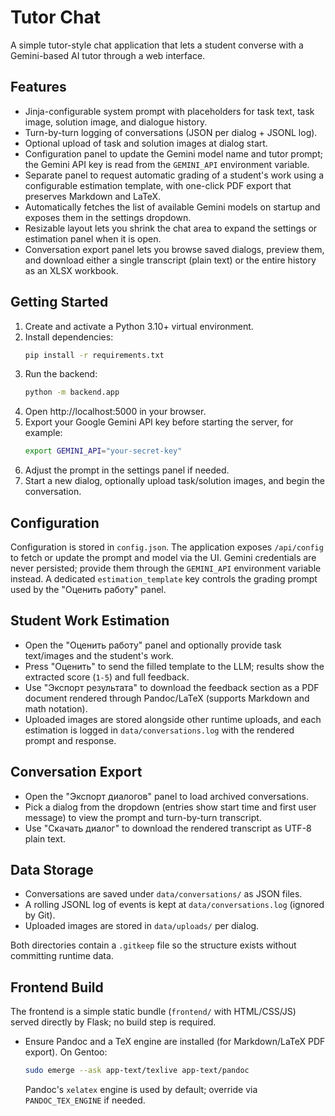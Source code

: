 # Tutor Chat

A simple tutor-style chat application that lets a student converse with a Gemini-based AI tutor through a web interface.

## Features
- Jinja-configurable system prompt with placeholders for task text, task image, solution image, and dialogue history.
- Turn-by-turn logging of conversations (JSON per dialog + JSONL log).
- Optional upload of task and solution images at dialog start.
- Configuration panel to update the Gemini model name and tutor prompt; the Gemini API key is read from the `GEMINI_API` environment variable.
- Separate panel to request automatic grading of a student's work using a configurable estimation template, with one-click PDF export that preserves Markdown and LaTeX.
- Automatically fetches the list of available Gemini models on startup and exposes them in the settings dropdown.
- Resizable layout lets you shrink the chat area to expand the settings or estimation panel when it is open.
- Conversation export panel lets you browse saved dialogs, preview them, and download either a single transcript (plain text) or the entire history as an XLSX workbook.

## Getting Started
1. Create and activate a Python 3.10+ virtual environment.
2. Install dependencies:
   ```bash
   pip install -r requirements.txt
   ```
3. Run the backend:
   ```bash
   python -m backend.app
   ```
4. Open http://localhost:5000 in your browser.
5. Export your Google Gemini API key before starting the server, for example:
   ```bash
   export GEMINI_API="your-secret-key"
   ```
6. Adjust the prompt in the settings panel if needed.
7. Start a new dialog, optionally upload task/solution images, and begin the conversation.

## Configuration
Configuration is stored in `config.json`. The application exposes `/api/config` to fetch or update the prompt and model via the UI. Gemini credentials are never persisted; provide them through the `GEMINI_API` environment variable instead. A dedicated `estimation_template` key controls the grading prompt used by the "Оценить работу" panel.

## Student Work Estimation
- Open the "Оценить работу" panel and optionally provide task text/images and the student's work.
- Press "Оценить" to send the filled template to the LLM; results show the extracted score (`1-5`) and full feedback.
- Use "Экспорт результата" to download the feedback section as a PDF document rendered through Pandoc/LaTeX (supports Markdown and math notation).
- Uploaded images are stored alongside other runtime uploads, and each estimation is logged in `data/conversations.log` with the rendered prompt and response.

## Conversation Export
- Open the "Экспорт диалогов" panel to load archived conversations.
- Pick a dialog from the dropdown (entries show start time and first user message) to view the prompt and turn-by-turn transcript.
- Use "Скачать диалог" to download the rendered transcript as UTF-8 plain text.

## Data Storage
- Conversations are saved under `data/conversations/` as JSON files.
- A rolling JSONL log of events is kept at `data/conversations.log` (ignored by Git).
- Uploaded images are stored in `data/uploads/` per dialog.

Both directories contain a `.gitkeep` file so the structure exists without committing runtime data.

## Frontend Build
The frontend is a simple static bundle (`frontend/` with HTML/CSS/JS) served directly by Flask; no build step is required.
- Ensure Pandoc and a TeX engine are installed (for Markdown/LaTeX PDF export). On Gentoo:
  ```bash
  sudo emerge --ask app-text/texlive app-text/pandoc
  ```
  Pandoc's `xelatex` engine is used by default; override via `PANDOC_TEX_ENGINE` if needed.
